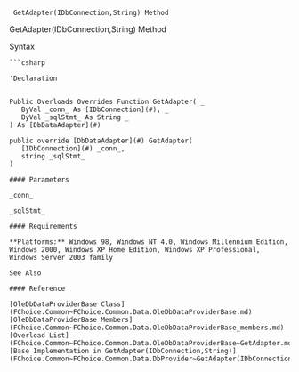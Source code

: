 ﻿     GetAdapter(IDbConnection,String) Method                                                   

GetAdapter(IDbConnection,String) Method

Syntax

```vbnet
```csharp

'Declaration
 

Public Overloads Overrides Function GetAdapter( _
   ByVal _conn_ As [IDbConnection](#), _
   ByVal _sqlStmt_ As String _
) As [DbDataAdapter](#)

public override [DbDataAdapter](#) GetAdapter( 
   [IDbConnection](#) _conn_,
   string _sqlStmt_
)

#### Parameters

_conn_

_sqlStmt_

#### Requirements

**Platforms:** Windows 98, Windows NT 4.0, Windows Millennium Edition, Windows 2000, Windows XP Home Edition, Windows XP Professional, Windows Server 2003 family

See Also

#### Reference

[OleDbDataProviderBase Class](FChoice.Common~FChoice.Common.Data.OleDbDataProviderBase.md)  
[OleDbDataProviderBase Members](FChoice.Common~FChoice.Common.Data.OleDbDataProviderBase_members.md)  
[Overload List](FChoice.Common~FChoice.Common.Data.OleDbDataProviderBase~GetAdapter.md)  
[Base Implementation in GetAdapter(IDbConnection,String)](FChoice.Common~FChoice.Common.Data.DbProvider~GetAdapter(IDbConnection,String).md)